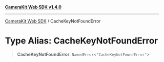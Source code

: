[**CameraKit Web SDK v1.4.0**](../README.md)

***

[CameraKit Web SDK](../globals.md) / CacheKeyNotFoundError

# Type Alias: CacheKeyNotFoundError

> **CacheKeyNotFoundError**: `NamedError`\<`"CacheKeyNotFoundError"`\>
